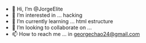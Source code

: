 - 👋 Hi, I’m @JorgeElite
- 👀 I’m interested in ... hacking
- 🌱 I’m currently learning ... html estructure
- 💞️ I’m looking to collaborate on ... 
- 📫 How to reach me ... in georgechao24@gmail.com

<!---
JorgeElite/JorgeElite is a ✨ special ✨ repository because its `README.md` (this file) appears on your GitHub profile.
You can click the Preview link to take a look at your changes.
--->

